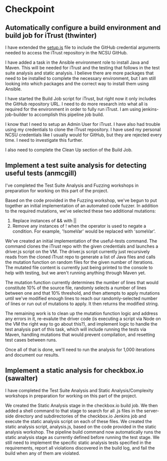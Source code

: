 # Checkpoint

## Automatically configure a build environment and build job for iTrust (thwinter)

I have extended the [setup.js](setup.js) file to include the GitHub credential arguments needed to access the iTrust repository in the NCSU GitHub.

I have added a task in the Ansible environment role to install Java and Maven. This will be needed for iTrust and the testing that follows in the test suite analysis and static analysis. I believe there are more packages that need to be installed to complete the necessary environment, but I am still looking into which packages and the correct way to install them using Ansible.

I have started the Build Job script for iTrust, but right now it only includes the GitHub repository URL. I need to do more research into what all is required for the environment in order to fully run iTrust. I am using jenkins-job-builder to accomplish this pipeline job build.

I know that I need to setup an Admin User for iTrust. I have also had trouble using my credentials to clone the iTrust repository. I have used my personal NCSU credentials like I usually would for GitHub, but they are rejected every time. I need to investigate this further.

I also need to complete the Clean Up section of the Build Job.

## Implement a test suite analysis for detecting useful tests (anmcgill)

I've completed the Test Suite Analysis and Fuzzing workshops in preparation for working on this part of the project. 

Based on the code provided in the Fuzzing workshop, we've begun to put together an initial implementation of an automated code fuzzer. In addition to the required mutations, we've selected these two additional mutations:

1. Replace instances of && with ||
2. Remove any instances of ! when the operator is used to negate a condition. For example, '!someVar' would be replaced with 'someVar'.

We've created an initial implementation of the useful-tests command. The command clones the iTrust repo with the given credentials and launches a driver.js script on the VM. The driver.js script currently just recursively reads from the cloned iTrust repo to generate a list of Java files and calls the mutation function on random files for the given number of iterations. The mutated file content is currently just being printed to the console to help with testing, but we aren't running anything through Maven yet.

The mutation function currently determines the number of lines that would constitute 10% of the source file, randomly selects a number of lines between one and that 10% threshold, and then attempts to apply mutations until we've modified enough lines to reach our randomly-selected number of lines or run out of mutations to apply. It then returns the modified string.

The remaining work is to clean up the mutation function logic and address any errors in it, re-evalute the driver code (is executing a script via Node on the VM the right way to go about this?), and implement logic to handle the test analysis part of this task, which will include running the tests via Maven, handling mutations that would prevent compilation, and resetting test cases between runs.

Once all of that is done, we'll need to run the analysis for 1,000 iterations and document our results.

## Implement a static analysis for checkbox.io (sawalter)

I have completed the Test Suite Analysis and Static Analysis/Complexity workshops in preparation for working on this part of the project.

We created the Static Analysis stage in the checkbox.io build job.  We then added a shell command to that stage to search for all .js files in the server-side directory and subdirectories of the checkbox.io Jenkins job and execute the static analysis script on each of these files.  We created the static analysis script, analysis.js, based on the code provided in the static analysis workshop.  The pipeline build command now automatically runs the static analysis stage as currently defined before running the test stage.
 We still need to implement the specific static analysis tests specified in the requirements, report all violations discovered in the build log, and fail the build when any of them are violated.

